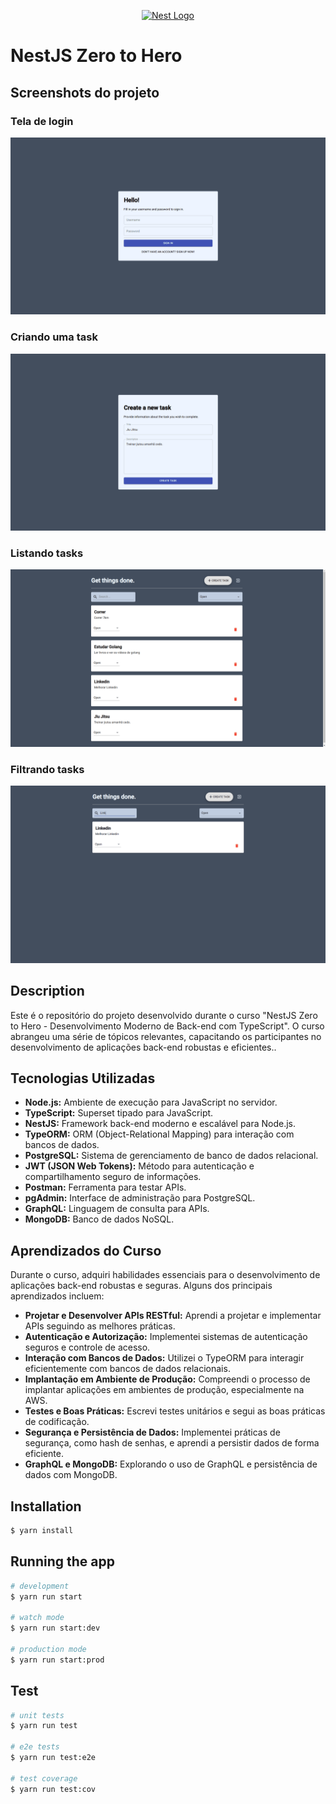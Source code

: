 <p align="center">
  <a href="http://nestjs.com/" target="blank"><img src="https://nestjs.com/img/logo-small.svg" width="200" alt="Nest Logo" /></a>
</p>

[circleci-image]: https://img.shields.io/circleci/build/github/nestjs/nest/master?token=abc123def456
[circleci-url]: https://circleci.com/gh/nestjs/nest

# NestJS Zero to Hero

## Screenshots do projeto


### Tela de login

![Logo do Markdown](./front-end//public/login.png)

### Criando uma task
![Logo do Markdown](./front-end//public/create-task.png)

### Listando tasks
![Logo do Markdown](./front-end//public/list-tasks.png)

### Filtrando tasks
![Logo do Markdown](./front-end//public/filter.png)

## Description

Este é o repositório do projeto desenvolvido durante o curso "NestJS Zero to Hero - Desenvolvimento Moderno de Back-end com TypeScript". O curso abrangeu uma série de tópicos relevantes, capacitando os participantes no desenvolvimento de aplicações back-end robustas e eficientes..

## Tecnologias Utilizadas

- **Node.js:** Ambiente de execução para JavaScript no servidor.
- **TypeScript:** Superset tipado para JavaScript.
- **NestJS:** Framework back-end moderno e escalável para Node.js.
- **TypeORM:** ORM (Object-Relational Mapping) para interação com bancos de dados.
- **PostgreSQL:** Sistema de gerenciamento de banco de dados relacional.
- **JWT (JSON Web Tokens):** Método para autenticação e compartilhamento seguro de informações.
- **Postman:** Ferramenta para testar APIs.
- **pgAdmin:** Interface de administração para PostgreSQL.
- **GraphQL:** Linguagem de consulta para APIs.
- **MongoDB:** Banco de dados NoSQL.

## Aprendizados do Curso

Durante o curso, adquiri habilidades essenciais para o desenvolvimento de aplicações back-end robustas e seguras. Alguns dos principais aprendizados incluem:

- **Projetar e Desenvolver APIs RESTful:** Aprendi a projetar e implementar APIs seguindo as melhores práticas.
- **Autenticação e Autorização:** Implementei sistemas de autenticação seguros e controle de acesso.
- **Interação com Bancos de Dados:** Utilizei o TypeORM para interagir eficientemente com bancos de dados relacionais.
- **Implantação em Ambiente de Produção:** Compreendi o processo de implantar aplicações em ambientes de produção, especialmente na AWS.
- **Testes e Boas Práticas:** Escrevi testes unitários e segui as boas práticas de codificação.
- **Segurança e Persistência de Dados:** Implementei práticas de segurança, como hash de senhas, e aprendi a persistir dados de forma eficiente.
- **GraphQL e MongoDB:** Explorando o uso de GraphQL e persistência de dados com MongoDB.



## Installation

```bash
$ yarn install
```

## Running the app

```bash
# development
$ yarn run start

# watch mode
$ yarn run start:dev

# production mode
$ yarn run start:prod
```

## Test

```bash
# unit tests
$ yarn run test

# e2e tests
$ yarn run test:e2e

# test coverage
$ yarn run test:cov
```


